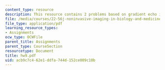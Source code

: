 ```yaml
---
content_type: resource
description: This resource contains 2 problems based on gradient echo imaging experiment.
file: /media/courses/22-56j-noninvasive-imaging-in-biology-and-medicine-fall-2005/acb9c7c462e1ddfa744d152ce009c10b_hw9.pdf
file_type: application/pdf
learning_resource_types:
- Assignments
ocw_type: OCWFile
parent_title: Assignments
parent_type: CourseSection
resourcetype: Document
title: hw9.pdf
uid: acb9c7c4-62e1-ddfa-744d-152ce009c10b
---
```

